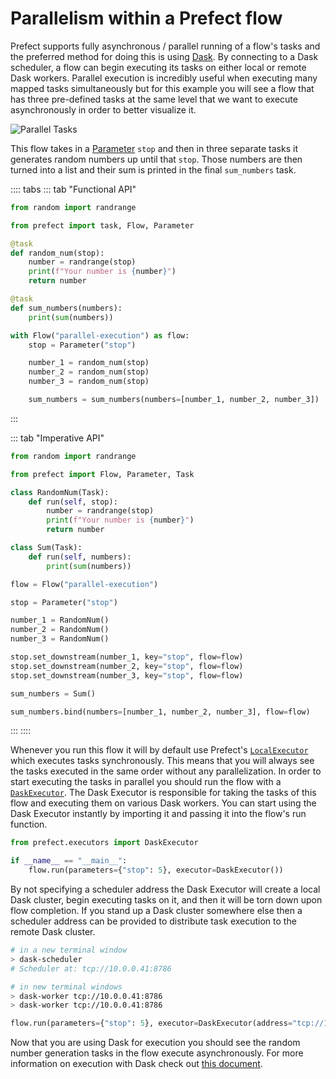 # Parallelism within a Prefect flow

Prefect supports fully asynchronous / parallel running of a flow's tasks and the preferred method for doing this is using [Dask](https://dask.org/). By connecting to a Dask scheduler, a flow can begin executing its tasks on either local or remote Dask workers. Parallel execution is incredibly useful when executing many mapped tasks simultaneously but for this example you will see a flow that has three pre-defined tasks at the same level that we want to execute asynchronously in order to better visualize it.

![Parallel Tasks](/faq/parallel.png)

This flow takes in a [Parameter](/core/concepts/parameters.html) `stop` and then in three separate tasks it generates random numbers up until that `stop`. Those numbers are then turned into a list and their sum is printed in the final `sum_numbers` task.

:::: tabs
::: tab "Functional API"
```python
from random import randrange

from prefect import task, Flow, Parameter

@task
def random_num(stop):
    number = randrange(stop)
    print(f"Your number is {number}")
    return number

@task
def sum_numbers(numbers):
    print(sum(numbers))

with Flow("parallel-execution") as flow:
    stop = Parameter("stop")

    number_1 = random_num(stop)
    number_2 = random_num(stop)
    number_3 = random_num(stop)

    sum_numbers = sum_numbers(numbers=[number_1, number_2, number_3])
```
:::

::: tab "Imperative API"
```python
from random import randrange

from prefect import Flow, Parameter, Task

class RandomNum(Task):
    def run(self, stop):
        number = randrange(stop)
        print(f"Your number is {number}")
        return number

class Sum(Task):
    def run(self, numbers):
        print(sum(numbers))

flow = Flow("parallel-execution")

stop = Parameter("stop")

number_1 = RandomNum()
number_2 = RandomNum()
number_3 = RandomNum()

stop.set_downstream(number_1, key="stop", flow=flow)
stop.set_downstream(number_2, key="stop", flow=flow)
stop.set_downstream(number_3, key="stop", flow=flow)

sum_numbers = Sum()

sum_numbers.bind(numbers=[number_1, number_2, number_3], flow=flow)
```
:::
::::

Whenever you run this flow it will by default use Prefect's [`LocalExecutor`](/api/latest/executors.html#localexecutor) which executes tasks synchronously. This means that you will always see the tasks executed in the same order without any parallelization. In order to start executing the tasks in parallel you should run the flow with a [`DaskExecutor`](/api/latest/executors.html#daskexecutor). The Dask Executor is responsible for taking the tasks of this flow and executing them on various Dask workers. You can start using the Dask Executor instantly by importing it and passing it into the flow's run function.

```python
from prefect.executors import DaskExecutor

if __name__ == "__main__":
    flow.run(parameters={"stop": 5}, executor=DaskExecutor())
```

By not specifying a scheduler address the Dask Executor will create a local Dask cluster, begin executing tasks on it, and then it will be torn down upon flow completion. If you stand up a Dask cluster somewhere else then a scheduler address can be provided to distribute task execution to the remote Dask cluster.

```sh
# in a new terminal window
> dask-scheduler
# Scheduler at: tcp://10.0.0.41:8786

# in new terminal windows
> dask-worker tcp://10.0.0.41:8786
> dask-worker tcp://10.0.0.41:8786
```

```python
flow.run(parameters={"stop": 5}, executor=DaskExecutor(address="tcp://10.0.0.41:8786"))
```

Now that you are using Dask for execution you should see the random number generation tasks in the flow execute asynchronously. For more information on execution with Dask check out [this document](/core/advanced_tutorials/dask-cluster.html).
